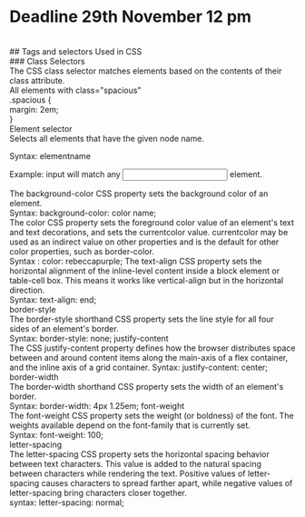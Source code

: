# Deadline 29th November 12 pm
<br>
## Tags and selectors Used in CSS
<br>
### Class Selectors<br>
The CSS class selector matches elements based on the contents of their class attribute.<br>
 All elements with class="spacious" <br>
.spacious {<br>
  margin: 2em;<br>
  }<br>
  Element selector<br>
Selects all elements that have the given node name.<br>

Syntax: elementname<br>

Example: input will match any <input> element.<br>

The background-color CSS property sets the background color of an element.<br>
Syntax: background-color: color name;<br>
The color CSS property sets the foreground color value of an element's text and text decorations, and sets the currentcolor value. currentcolor may be used as an indirect value on other properties and is the default for other color properties, such as border-color.<br>
Syntax : color: rebeccapurple;
The text-align CSS property sets the horizontal alignment of the inline-level content inside a block element or table-cell box. This means it works like vertical-align but in the horizontal direction.<br>
Syntax: text-align: end;<br>
border-style<br>
The border-style shorthand CSS property sets the line style for all four sides of an element's border.<br>
Syntax: border-style: none;
justify-content<br>
The CSS justify-content property defines how the browser distributes space between and around content items along the main-axis of a flex container, and the inline axis of a grid container.
Syntax: justify-content: center; <br>
border-width<br>
The border-width shorthand CSS property sets the width of an element's border.<br>
Syntax: border-width: 4px 1.25em;
font-weight<br>
The font-weight CSS property sets the weight (or boldness) of the font. The weights available depend on the font-family that is currently set.<br>
Syntax: font-weight: 100;<br>
letter-spacing<br>
The letter-spacing CSS property sets the horizontal spacing behavior between text characters. This value is added to the natural spacing between characters while rendering the text. Positive values of letter-spacing causes characters to spread farther apart, while negative values of letter-spacing bring characters closer together.<br>
syntax: letter-spacing: normal;<br>

